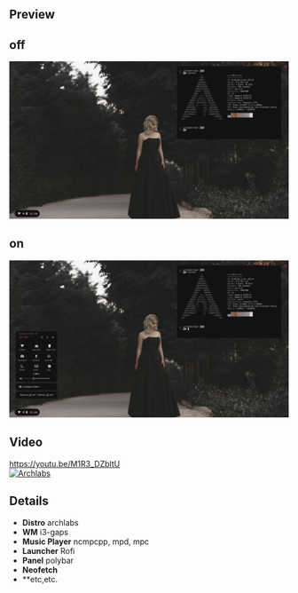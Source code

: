 ## Preview

## off
![clean](/preview/off.png)
<br />
## on
![dirty](/preview/on.png)

## Video 
https://youtu.be/M1R3_DZbltU <br />
[![Archlabs ](https://img.youtube.com/vi/M1R3_DZbltU/0.jpg)](https://www.youtube.com/watch?v=M1R3_DZbltU)


## Details
- **Distro** archlabs
- **WM** i3-gaps
- **Music Player** ncmpcpp, mpd, mpc
- **Launcher** Rofi
- **Panel** polybar
- **Neofetch**
- **etc,etc.




